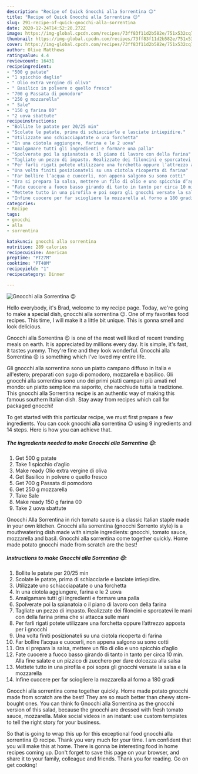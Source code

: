```yaml
---
description: "Recipe of Quick Gnocchi alla Sorrentina 😉"
title: "Recipe of Quick Gnocchi alla Sorrentina 😉"
slug: 291-recipe-of-quick-gnocchi-alla-sorrentina
date: 2020-12-24T14:52:20.272Z
image: https://img-global.cpcdn.com/recipes/73ff83f11d2b582e/751x532cq70/gnocchi-alla-sorrentina-😉-recipe-main-photo.jpg
thumbnail: https://img-global.cpcdn.com/recipes/73ff83f11d2b582e/751x532cq70/gnocchi-alla-sorrentina-😉-recipe-main-photo.jpg
cover: https://img-global.cpcdn.com/recipes/73ff83f11d2b582e/751x532cq70/gnocchi-alla-sorrentina-😉-recipe-main-photo.jpg
author: Olive Matthews
ratingvalue: 4.4
reviewcount: 16431
recipeingredient:
- "500 g patate"
- "1 spicchio daglio"
- " Olio extra vergine di oliva"
- " Basilico in polvere o quello fresco"
- "700 g Passata di pomodoro"
- "250 g mozzarella"
- " Sale"
- "150 g farina 00"
- "2 uova sbattute"
recipeinstructions:
- "Bollite le patate per 20/25 min"
- "Scolate le patate, prima di schiacciarle e lasciate intiepidire."
- "Utilizzate uno schiacciapatate o una forchetta"
- "In una ciotola aggiungere, farina e le 2 uova"
- "Amalgamare tutti gli ingredienti e formare una palla"
- "Spolverate poi la spianatoia o il piano di lavoro con della farina"
- "Tagliate un pezzo di impasto. Realizzate dei filoncini e sporcatevi le mani con della farina prima che si attacca sulle mani"
- "Per farli rigati potete utilizzare una forchetta oppure l’attrezzo apposta per i gnocchi"
- "Una volta finiti posizionateli su una ciotola ricoperta di farina"
- "Far bollire l’acqua e cuocerli, non appena salgono su sono cotti"
- "Ora si prepara la salsa, mettere un filo di olio e uno spicchio d’aglio"
- "Fate cuocere a fuoco basso girando di tanto in tanto per circa 10 min. Alla fine salate e un pizzico di zucchero per dare dolcezza alla salsa"
- "Mettete tutto in una pirofila e poi sopra gli gnocchi versate la salsa e la mozzarella"
- "Infine cuocere per far sciogliere la mozzarella al forno a 180 gradi"
categories:
- Recipe
tags:
- gnocchi
- alla
- sorrentina

katakunci: gnocchi alla sorrentina 
nutrition: 289 calories
recipecuisine: American
preptime: "PT27M"
cooktime: "PT40M"
recipeyield: "1"
recipecategory: Dinner

---
```



![Gnocchi alla Sorrentina 😉](https://img-global.cpcdn.com/recipes/73ff83f11d2b582e/751x532cq70/gnocchi-alla-sorrentina-😉-recipe-main-photo.jpg)

Hello everybody, it's Brad, welcome to my recipe page. Today, we're going to make a special dish, gnocchi alla sorrentina 😉. One of my favorites food recipes. This time, I will make it a little bit unique. This is gonna smell and look delicious.

Gnocchi alla Sorrentina 😉 is one of the most well liked of recent trending meals on earth. It is appreciated by millions every day. It is simple, it's fast, it tastes yummy. They're fine and they look wonderful. Gnocchi alla Sorrentina 😉 is something which I've loved my entire life.

Gli gnocchi alla sorrentina sono un piatto campano diffuso in Italia e all&#39;estero; preparati con sugo di pomodoro, mozzarella e basilico. Gli gnocchi alla sorrentina sono uno dei primi piatti campani più amati nel mondo: un piatto semplice ma saporito, che racchiude tutta la tradizione. This gnocchi alla Sorrentina recipe is an authentic way of making this famous southern Italian dish. Stay away from recipes which call for packaged gnocchi!


To get started with this particular recipe, we must first prepare a few ingredients. You can cook gnocchi alla sorrentina 😉 using 9 ingredients and 14 steps. Here is how you can achieve that.

<!--inarticleads1-->

##### The ingredients needed to make Gnocchi alla Sorrentina 😉:

1. Get 500 g patate
1. Take 1 spicchio d’aglio
1. Make ready  Olio extra vergine di oliva
1. Get  Basilico in polvere o quello fresco
1. Get 700 g Passata di pomodoro
1. Get 250 g mozzarella
1. Take  Sale
1. Make ready 150 g farina 00
1. Take 2 uova sbattute


Gnocchi Alla Sorrentina in rich tomato sauce is a classic Italian staple made in your own kitchen. Gnocchi alla sorrentina (gnocchi Sorrento style) is a mouthwatering dish made with simple ingredients: gnocchi, tomato sauce, mozzarella and basil. Gnocchi alla sorrentina come together quickly. Home made potato gnocchi made from scratch are the best! 

<!--inarticleads2-->

##### Instructions to make Gnocchi alla Sorrentina 😉:

1. Bollite le patate per 20/25 min
1. Scolate le patate, prima di schiacciarle e lasciate intiepidire.
1. Utilizzate uno schiacciapatate o una forchetta
1. In una ciotola aggiungere, farina e le 2 uova
1. Amalgamare tutti gli ingredienti e formare una palla
1. Spolverate poi la spianatoia o il piano di lavoro con della farina
1. Tagliate un pezzo di impasto. Realizzate dei filoncini e sporcatevi le mani con della farina prima che si attacca sulle mani
1. Per farli rigati potete utilizzare una forchetta oppure l’attrezzo apposta per i gnocchi
1. Una volta finiti posizionateli su una ciotola ricoperta di farina
1. Far bollire l’acqua e cuocerli, non appena salgono su sono cotti
1. Ora si prepara la salsa, mettere un filo di olio e uno spicchio d’aglio
1. Fate cuocere a fuoco basso girando di tanto in tanto per circa 10 min. Alla fine salate e un pizzico di zucchero per dare dolcezza alla salsa
1. Mettete tutto in una pirofila e poi sopra gli gnocchi versate la salsa e la mozzarella
1. Infine cuocere per far sciogliere la mozzarella al forno a 180 gradi


Gnocchi alla sorrentina come together quickly. Home made potato gnocchi made from scratch are the best! They are so much better than chewy store-bought ones. You can think fo Gnocchi alla Sorrentina as the gnocchi version of this salad, because the gnocchi are dressed with fresh tomato sauce, mozzarella. Make social videos in an instant: use custom templates to tell the right story for your business. 

So that is going to wrap this up for this exceptional food gnocchi alla sorrentina 😉 recipe. Thank you very much for your time. I am confident that you will make this at home. There is gonna be interesting food in home recipes coming up. Don't forget to save this page on your browser, and share it to your family, colleague and friends. Thank you for reading. Go on get cooking!
